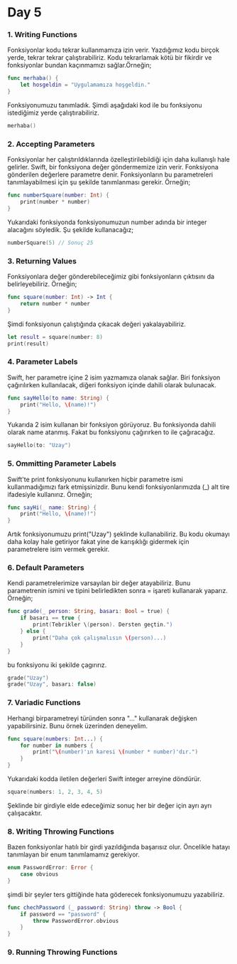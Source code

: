 # Day 5
### 1. Writing Functions
Fonksiyonlar kodu tekrar kullanmamıza izin verir. Yazdığımız kodu birçok yerde, tekrar tekrar çalıştırabiliriz. Kodu tekrarlamak kötü bir fikirdir ve fonksiyonlar bundan kaçınmamızı sağlar.Örneğin;

```swift
func merhaba() {
    let hosgeldin = "Uygulamamıza hoşgeldin."
}
```
Fonksiyonumuzu tanımladık. Şimdi aşağıdaki kod ile bu fonksiyonu istediğimiz yerde çalıştırabiliriz.
```swift
merhaba()
```
### 2. Accepting Parameters
Fonksiyonlar her çalıştırıldıklarında özelleştirilebildiği için daha kullanışlı hale gelirler. Swift, bir fonksiyona değer göndermemize izin verir. Fonksiyona gönderilen değerlere parametre denir. Fonksiyonların bu parametreleri tanımlayabilmesi için şu şekilde tanımlanması gerekir. Örneğin;

```swift
func numberSquare(number: Int) {
    print(number * number)
}
``` 
Yukarıdaki fonksiyonda fonksiyonumuzun number adında bir integer alacağını söyledik. Şu şekilde kullanacağız;
```swift
numberSquare(5) // Sonuç 25
```

### 3. Returning Values
Fonksiyonlara değer gönderebileceğimiz gibi fonksiyonların çıktısını da belirleyebiliriz. Örneğin;
```swift
func square(number: Int) -> Int {
    return number * number
}
```

Şimdi fonksiyonun çalıştığında çıkacak değeri yakalayabiliriz.

```swift
let result = square(number: 8)
print(result)
```

### 4. Parameter Labels
Swift, her parametre içine 2 isim yazmamıza olanak sağlar. Biri fonksiyon çağırılırken kullanılacak, diğeri fonksiyon içinde dahili olarak bulunacak.

```swift
func sayHello(to name: String) {
    print("Hello, \(name)!")
}
```
Yukarıda 2 isim kullanan bir fonksiyon görüyoruz. Bu fonksiyonda dahili olarak name atanmış. Fakat bu fonksiyonu çağırırken to ile çağıracağız.

```swift
sayHello(to: "Uzay")
```
### 5. Ommitting Parameter Labels
Swift'te print fonksiyonunu kullanırken hiçbir parametre ismi kullanmadığımızı fark etmişsinizdir. Bunu kendi fonksiyonlarımızda (_) alt tire ifadesiyle kullanırız. Örneğin;

```swift
func sayHi(_ name: String) {
    print("Hello, \(name)!")
}
```
Artık fonksiyonumuzu print("Uzay") şeklinde kullanabiliriz. Bu kodu okumayı daha kolay hale getiriyor fakat yine de karışıklığı gidermek için parametrelere isim vermek gerekir.

### 6. Default Parameters
Kendi parametrelerimize varsayılan bir değer atayabiliriz. Bunu parametrenin ismini ve tipini belirledikten sonra = işareti kullanarak yaparız. Örneğin;
```swift
func grade(_ person: String, basarı: Bool = true) {
    if basarı == true {
        print(Tebrikler \(person). Dersten geçtin.")
    } else {
        print("Daha çok çalışmalısın \(person)...)
    }
}
```
bu fonksiyonu iki şekilde çagırırız. 
```swift
grade("Uzay")
grade("Uzay", basarı: false)
```
### 7. Variadic Functions
Herhangi birparametreyi türünden sonra "..." kullanarak değişken yapabilirsiniz. Bunu örnek üzerinden deneyelim.
```swift
func square(numbers: Int...) {
    for number in numbers {
        print("\(number)'ın karesi \(number * number)'dır.")
    }
}
```
Yukarıdaki kodda iletilen değerleri Swift integer arreyine döndürür.
```swift
square(numbers: 1, 2, 3, 4, 5)
```
Şeklinde bir girdiyle elde edeceğimiz sonuç her bir değer için ayrı ayrı çalışacaktır.

### 8. Writing Throwing Functions
Bazen fonksiyonlar hatılı bir girdi yazıldığında başarısız olur. Öncelikle hatayı tanımlayan bir enum tanımlamamız gerekiyor.
```swift
enum PasswordError: Error {
    case obvious
}
``` 
şimdi bir şeyler ters gittiğinde hata göderecek fonksiyonumuzu yazabiliriz.
```swift
func chechPassword (_ password: String) throw -> Bool {
    if password == "password" {
        throw PasswordError.obvious
    }
}
```

### 9. Running Throwing Functions